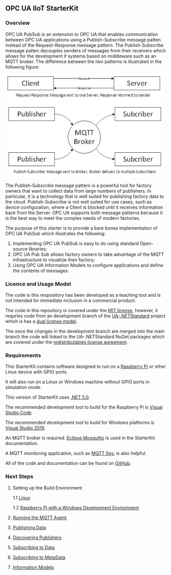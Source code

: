 ## OPC UA IIoT StarterKit
### Overview
OPC UA PubSub is an extension to OPC UA that enables communication between OPC UA applications using a Publish-Subscribe message patten instead of the Request-Response message pattern. The Publish-Subscribe message patten decouples senders of messages from their receivers which allows for the development if systems based on middleware such as an MQTT broker.  The difference between the two patterns is illustrated in the following figure:

![PubSub Overview](docs/images/image001.png "OPC UA IIoT StarterKit Context")

The Publish-Subscribe message pattern is a powerful tool for factory owners that want to collect data from large numbers of publishers. In particular, it is a technology that is well suited for publishing factory data to the cloud. Publish-Subscribe is not well suited for use cases, such as device configuration, where a Client is blocked until it receives information back from the Server. OPC UA supports both message patterns because it is the best way to meet the complex needs of modern factories. 

The purpose of this starter is to provide a bare bones implementation of OPC UA PubSub which illustrates the following:
1) Implementing OPC UA PubSub is easy to do using standard Open-source libraries;
2) OPC UA Pub Sub allows factory owners to take advantage of the MQTT infrastructure to visualize their factory;
3) Using OPC UA Information Models to configure applications and define the contents of messages. 

### Licence and Usage Model
The code is this respository has been developed as a teaching tool and is not intended for immediate inclusion in a commercial product. 

The code in this repository is covered under the [MIT license](https://opcfoundation.org/license/mit.html), however, it requries code from an development branch of the [UA-.NETStandard](https://github.com/OPCFoundation/UA-.NETStandard) project which is has a [dual license model](https://opcfoundation.github.io/UA-.NETStandard/). 

The once the changes in the development branch are merged into the main branch the code will linked to the UA-.NETStandard NuGet packages which are covered under the [redistributabies license agreement](https://opcfoundation.org/license/redistributables/1.3/index.html). 

### Requirements
This StarterKit contains software designed to run on a [Raspberry Pi](https://www.raspberrypi.org/products/raspberry-pi-4-model-b/) or other Linux device with GPIO ports.  

It will also run on a Linux or Windows machine without GPIO ports in simulation mode. 

This version of StarterKit uses [.NET 5.0](https://dotnet.microsoft.com/download/dotnet/). 

The recommended development tool to build for the Raspberry Pi is [Visual Studio Code](https://code.visualstudio.com/) 

The recommended development tool to build for Windows platforms is [Visual Studio 2019](https://visualstudio.microsoft.com/downloads/).

An MQTT broker is required. [Eclipse Mosquitto](https://mosquitto.org/) is used in the StarterKit documentation.  

A MQTT monitoring application, such as [MQTT Spy](https://www.eclipse.org/paho/index.php?page=components/mqtt-spy/index.php), is also helpful. 

All of the code and documentation can be found on [GitHub](https://github.com/OPCFoundation/UA-IIoT-StarterKit). 

### Next Steps

1. Setting up the Build Environment

    1.1 [Linux](docs/setup/linux) 

    1.2 [Raspberry Pi with a Windows Development Environment](docs/setup/raspberrypi) 

2. [Running the MQTT Agent](docs/agent)
3. [Publishing Data](docs/publishing)
4. [Discovering Publishers](docs/discovery)
5. [Subscribing to Data](docs/subscribing)
5. [Subscribing to MetaData](docs/metadata)
6. [Information Models](docs/models)
